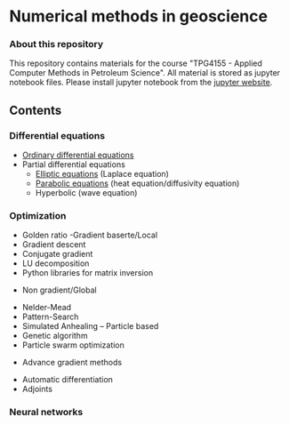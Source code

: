 # Numerical methods in geoscience #

### About this repository ###

This repository contains materials for the course "TPG4155 - Applied Computer Methods in Petroleum Science". All material is stored as jupyter notebook files. Please install jupyter notebook from the [jupyter website](https://jupyter.org/).

## Contents ##

### Differential equations ###

* [Ordinary differential equations](lectures/ordinaryDifferentialEquations.ipynb)
* Partial differential equations
  * [Elliptic equations](lectures/ellipticEquations.ipynb) (Laplace equation)
  * [Parabolic equations](lectures/parabolicEquations.ipynb) (heat equation/diffusivity equation)
  * Hyperbolic (wave equation)

### Optimization ###

* Golden ratio
-Gradient baserte/Local
* Gradient descent
* Conjugate gradient
* LU decomposition
* Python libraries for matrix inversion
- Non gradient/Global
* Nelder-Mead
* Pattern-Search
* Simulated Anhealing
– Particle based
* Genetic algorithm
* Particle swarm optimization
- Advance gradient methods
* Automatic differentiation
* Adjoints


### Neural networks ###


